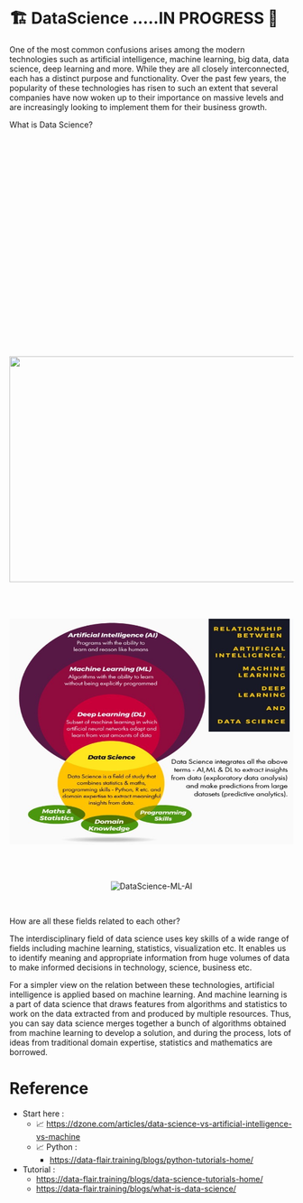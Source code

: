 

#  🏗️  DataScience .....IN PROGRESS 🚧 






  One of the most common confusions arises among the modern technologies such as artificial intelligence, machine learning, big data, data science, deep learning and more. While they are all closely interconnected, each has a distinct purpose and functionality. Over the past few years, the popularity of these technologies has risen to such an extent that several companies have now woken up to their importance on massive levels and are increasingly looking to implement them for their business growth.


What is Data Science?
<br><br><br><br><br><br><br><br><br><br><br><br><br><br><br><br><br><br><br><br><br><br>



















<br>


<p align="center">
  <img width="600" height="400" src="" alt="">
</p>

<br>



<br>

<p align="center">
  <img width="600" height="400" src="../PlayGround/ResourcesFiles/Data_aka_DL,ML,AI,DS/AI-Ml-Dl-Ds.jpg" alt="AI-Ml-Dl-Ds">
</p>

<br>



<br>

<p align="center">
  <img width="600" height="400" src="../../PlayGround/ResourcesFiles/Data_aka_DL,ML,AI,DS/DataScience-ML-AI.png" alt="DataScience-ML-AI">
</p>

<br>






How are all these fields related to each other?

The interdisciplinary field of data science uses key skills of a wide range of fields including machine learning, statistics, visualization etc. It enables us to identify meaning and appropriate information from huge volumes of data to make informed decisions in technology, science, business etc.

For a simpler view on the relation between these technologies, artificial intelligence is applied based on machine learning. And machine learning is a part of data science that draws features from algorithms and statistics to work on the data extracted from and produced by multiple resources. Thus, you can say data science merges together a bunch of algorithms obtained from machine learning to develop a solution, and during the process, lots of ideas from traditional domain expertise, statistics and mathematics are borrowed.


# Reference

- Start here : 
  - :chart_with_upwards_trend: https://dzone.com/articles/data-science-vs-artificial-intelligence-vs-machine
  - :chart_with_upwards_trend: Python :
    - https://data-flair.training/blogs/python-tutorials-home/
-  Tutorial : 
   -  https://data-flair.training/blogs/data-science-tutorials-home/
   -  https://data-flair.training/blogs/what-is-data-science/

<!-- <br>

<p align="center">
  <img width="600" height="400" src="" alt="">
</p>

<br> -->

